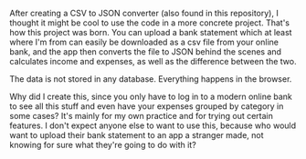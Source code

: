 After creating a CSV to JSON converter (also found in this repository), I thought it might be cool to use the code in a more concrete
project. That's how this project was born. You can upload a bank statement which at least where I'm from can easily be downloaded
as a csv file from your online bank, and the app then converts the file to JSON behind the scenes and calculates income and expenses,
as well as the difference between the two. 

The data is not stored in any database. Everything happens in the browser. 

Why did I create this, since you only have to log in to a modern online bank to see all this stuff and even have your expenses grouped 
by category in some cases? It's mainly for my own practice and for trying out certain features. I don't expect anyone else to want to use
this, because who would want to upload their bank statement to an app a stranger made, not knowing for sure what they're going to do 
with it? 
